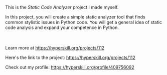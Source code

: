 This is the *Static Code Analyzer* project I made myself.


<p>In this project, you will create a simple static analyzer tool that finds common stylistic issues in Python code. You will get a general idea of static code analysis and expand your competence in Python.</p><br/><br/>Learn more at <a href="https://hyperskill.org/projects/112?utm_source=ide&utm_medium=ide&utm_campaign=ide&utm_content=project-card">https://hyperskill.org/projects/112</a>

Here's the link to the project: https://hyperskill.org/projects/112

Check out my profile: https://hyperskill.org/profile/409756092